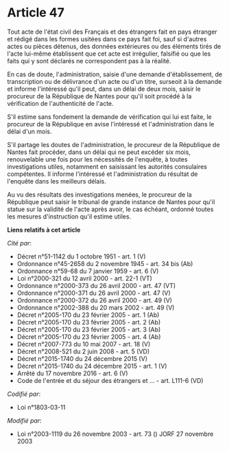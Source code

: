 # Article 47

Tout acte de l'état civil des Français et des étrangers fait en pays étranger et rédigé dans les formes usitées dans ce pays
fait foi, sauf si d'autres actes ou pièces détenus, des données extérieures ou des éléments tirés de l'acte lui-même
établissent que cet acte est irrégulier, falsifié ou que les faits qui y sont déclarés ne correspondent pas à la réalité.

En cas de doute, l'administration, saisie d'une demande d'établissement, de transcription ou de délivrance d'un acte ou d'un
titre, surseoit à la demande et informe l'intéressé qu'il peut, dans un délai de deux mois, saisir le procureur de la
République de Nantes pour qu'il soit procédé à la vérification de l'authenticité de l'acte.

S'il estime sans fondement la demande de vérification qui lui est faite, le procureur de la République en avise l'intéressé
et l'administration dans le délai d'un mois.

S'il partage les doutes de l'administration, le procureur de la République de Nantes fait procéder, dans un délai qui ne peut
excéder six mois, renouvelable une fois pour les nécessités de l'enquête, à toutes investigations utiles, notamment en
saisissant les autorités consulaires compétentes. Il informe l'intéressé et l'administration du résultat de l'enquête dans
les meilleurs délais.

Au vu des résultats des investigations menées, le procureur de la République peut saisir le tribunal de grande instance de
Nantes pour qu'il statue sur la validité de l'acte après avoir, le cas échéant, ordonné toutes les mesures d'instruction
qu'il estime utiles.

**Liens relatifs à cet article**

_Cité par_:

  - Décret n°51-1142 du 1 octobre 1951 - art. 1 (V)
  - Ordonnance n°45-2658 du 2 novembre 1945 - art. 34 bis (Ab)
  - Ordonnance n°59-68 du 7 janvier 1959 - art. 6 (V)
  - Loi n°2000-321 du 12 avril 2000 - art. 22-1 (VT)
  - Ordonnance n°2000-373 du 26 avril 2000 - art. 47 (VT)
  - Ordonnance n°2000-371 du 26 avril 2000 - art. 47 (V)
  - Ordonnance n°2000-372 du 26 avril 2000 - art. 49 (V)
  - Ordonnance n°2002-388 du 20 mars 2002 - art. 49 (V)
  - Décret n°2005-170 du 23 février 2005 - art. 1 (Ab)
  - Décret n°2005-170 du 23 février 2005 - art. 2 (Ab)
  - Décret n°2005-170 du 23 février 2005 - art. 3 (Ab)
  - Décret n°2005-170 du 23 février 2005 - art. 4 (Ab)
  - Décret n°2007-773 du 10 mai 2007 - art. 18 (V)
  - Décret n°2008-521 du 2 juin 2008 - art. 5 (VD)
  - Décret n°2015-1740 du 24 décembre 2015 (V)
  - Décret n°2015-1740 du 24 décembre 2015 - art. 1 (V)
  - Arrêté du 17 novembre 2016 - art. 6 (V)
  - Code de l'entrée et du séjour des étrangers et ... - art. L111-6 (VD)

_Codifié par_:

  - Loi n°1803-03-11

_Modifié par_:

  - Loi n°2003-1119 du 26 novembre 2003 - art. 73 () JORF 27 novembre 2003
